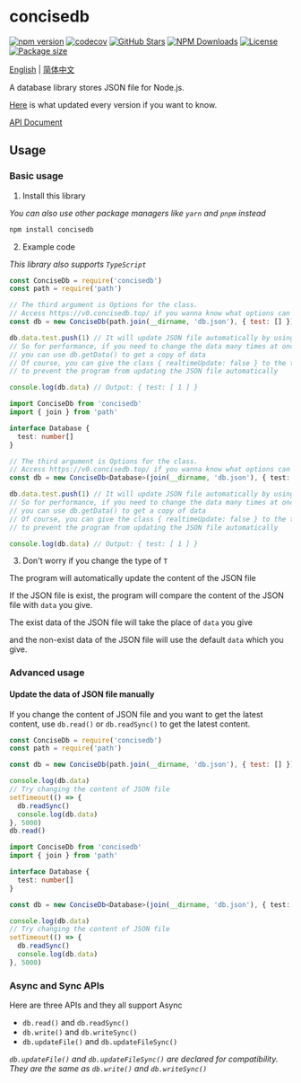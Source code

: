 # concisedb

[![npm version](https://badge.fury.io/js/concisedb.svg)](https://badge.fury.io/js/concisedb)
[![codecov](https://codecov.io/gh/Rotten-LKZ/concisedb/branch/pub/graph/badge.svg?token=6WFQG040FA)](https://codecov.io/gh/Rotten-LKZ/concisedb)
[![GitHub Stars](https://badgen.net/github/stars/Rotten-LKZ/concisedb)](https://github.com/Rotten-LKZ/concisedb)
[![NPM Downloads](https://badgen.net/npm/dt/concisedb)](https://www.npmjs.com/package/concisedb)
[![License](https://img.shields.io/npm/l/concisedb)](https://github.com/Rotten-LKZ/concisedb/blob/main/LICENSE)
[![Package size](https://img.shields.io/bundlephobia/min/concisedb)](https://www.npmjs.com/package/concisedb)

[English](https://github.com/Rotten-LKZ/concisedb/blob/main/README.md) | [简体中文](https://github.com/Rotten-LKZ/concisedb/blob/main/README-zh-Hans.md)

A database library stores JSON file for Node.js.

[Here](https://github.com/Rotten-LKZ/concisedb/blob/main/update.md) is what updated every version if you want to know.

[API Document](https://v0.concisedb.top/)

## Usage

### Basic usage

1. Install this library

*You can also use other package managers like `yarn` and `pnpm` instead*

```bash
npm install concisedb
```

2. Example code

*This library also supports `TypeScript`*

```javascript
const ConciseDb = require('concisedb')
const path = require('path')

// The third argument is Options for the class. 
// Access https://v0.concisedb.top/ if you wanna know what options can change
const db = new ConciseDb(path.join(__dirname, 'db.json'), { test: [] })

db.data.test.push(1) // It will update JSON file automatically by using Proxy
// So for performance, if you need to change the data many times at once
// you can use db.getData() to get a copy of data
// Of course, you can give the class { realtimeUpdate: false } to the third argument
// to prevent the program from updating the JSON file automatically

console.log(db.data) // Output: { test: [ 1 ] }
```

```typescript
import ConciseDb from 'concisedb'
import { join } from 'path'

interface Database {
  test: number[]
}

// The third argument is Options for the class. 
// Access https://v0.concisedb.top/ if you wanna know what options can change
const db = new ConciseDb<Database>(join(__dirname, 'db.json'), { test: [] })

db.data.test.push(1) // It will update JSON file automatically by using Proxy
// So for performance, if you need to change the data many times at once
// you can use db.getData() to get a copy of data
// Of course, you can give the class { realtimeUpdate: false } to the third argument
// to prevent the program from updating the JSON file automatically

console.log(db.data) // Output: { test: [ 1 ] }
```

3. Don't worry if you change the type of `T`

  The program will automatically update the content of the JSON file

  If the JSON file is exist, the program will compare the content of the JSON file with `data` you give. 

  The exist data of the JSON file will take the place of `data` you give

  and the non-exist data of the JSON file will use the default `data` which you give.

### Advanced usage

#### Update the data of JSON file manually

If you change the content of JSON file and you want to get the latest content, use `db.read()` or `db.readSync()` to get the latest content.

```javascript
const ConciseDb = require('concisedb')
const path = require('path')

const db = new ConciseDb(path.join(__dirname, 'db.json'), { test: [] })

console.log(db.data)
// Try changing the content of JSON file
setTimeout(() => {
  db.readSync()
  console.log(db.data)
}, 5000)
db.read()
```

```typescript
import ConciseDb from 'concisedb'
import { join } from 'path'

interface Database {
  test: number[]
}

const db = new ConciseDb<Database>(join(__dirname, 'db.json'), { test: [] })

console.log(db.data)
// Try changing the content of JSON file
setTimeout(() => {
  db.readSync()
  console.log(db.data)
}, 5000)
```

### Async and Sync APIs

Here are three APIs and they all support Async

- `db.read()` and `db.readSync()`
- `db.write()` and `db.writeSync()`
- `db.updateFile()` and `db.updateFileSync()`

*`db.updateFile()` and `db.updateFileSync()` are declared for compatibility. They are the same as `db.write()` and `db.writeSync()`*
